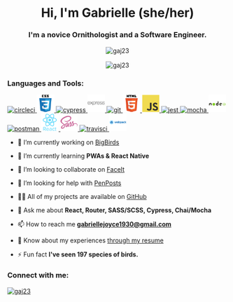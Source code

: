 <h1 align="center">Hi, I'm Gabrielle (she/her)</h1>
<h3 align="center">I'm a novice Ornithologist and a Software Engineer.</h3>

<p align="center"><img align="center" src="https://github-readme-stats.vercel.app/api?username=gaj23&show_icons=true&locale=en" alt="gaj23" /></p>
<p align="center"><img align="center" src="https://github-readme-stats.vercel.app/api/top-langs?username=gaj23&show_icons=true&locale=en&layout=compact" alt="gaj23" /></p>

<h3 align="left">Languages and Tools:</h3>
<p align="left"> <a href="https://circleci.com" target="_blank"> <img src="https://www.vectorlogo.zone/logos/circleci/circleci-icon.svg" alt="circleci" width="40" height="40"/> </a> <a href="https://www.w3schools.com/css/" target="_blank"> <img src="https://raw.githubusercontent.com/devicons/devicon/master/icons/css3/css3-original-wordmark.svg" alt="css3" width="40" height="40"/> </a> <a href="https://www.cypress.io" target="_blank"> <img src="https://raw.githubusercontent.com/simple-icons/simple-icons/6e46ec1fc23b60c8fd0d2f2ff46db82e16dbd75f/icons/cypress.svg" alt="cypress" width="40" height="40"/> </a> <a href="https://expressjs.com" target="_blank"> <img src="https://raw.githubusercontent.com/devicons/devicon/master/icons/express/express-original-wordmark.svg" alt="express" width="40" height="40"/> </a> <a href="https://git-scm.com/" target="_blank"> <img src="https://www.vectorlogo.zone/logos/git-scm/git-scm-icon.svg" alt="git" width="40" height="40"/> </a> <a href="https://www.w3.org/html/" target="_blank"> <img src="https://raw.githubusercontent.com/devicons/devicon/master/icons/html5/html5-original-wordmark.svg" alt="html5" width="40" height="40"/> </a> <a href="https://developer.mozilla.org/en-US/docs/Web/JavaScript" target="_blank"> <img src="https://raw.githubusercontent.com/devicons/devicon/master/icons/javascript/javascript-original.svg" alt="javascript" width="40" height="40"/> </a> <a href="https://jestjs.io" target="_blank"> <img src="https://www.vectorlogo.zone/logos/jestjsio/jestjsio-icon.svg" alt="jest" width="40" height="40"/> </a> <a href="https://mochajs.org" target="_blank"> <img src="https://www.vectorlogo.zone/logos/mochajs/mochajs-icon.svg" alt="mocha" width="40" height="40"/> </a> <a href="https://nodejs.org" target="_blank"> <img src="https://raw.githubusercontent.com/devicons/devicon/master/icons/nodejs/nodejs-original-wordmark.svg" alt="nodejs" width="40" height="40"/> </a> <a href="https://postman.com" target="_blank"> <img src="https://www.vectorlogo.zone/logos/getpostman/getpostman-icon.svg" alt="postman" width="40" height="40"/> </a> <a href="https://reactjs.org/" target="_blank"> <img src="https://raw.githubusercontent.com/devicons/devicon/master/icons/react/react-original-wordmark.svg" alt="react" width="40" height="40"/> </a> <a href="https://sass-lang.com" target="_blank"> <img src="https://raw.githubusercontent.com/devicons/devicon/master/icons/sass/sass-original.svg" alt="sass" width="40" height="40"/> </a> <a href="https://travis-ci.org" target="_blank"> <img src="https://www.vectorlogo.zone/logos/travis-ci/travis-ci-icon.svg" alt="travisci" width="40" height="40"/> </a> <a href="https://webpack.js.org" target="_blank"> <img src="https://raw.githubusercontent.com/devicons/devicon/d00d0969292a6569d45b06d3f350f463a0107b0d/icons/webpack/webpack-original-wordmark.svg" alt="webpack" width="40" height="40"/> </a> </p>


- 🔭 I’m currently working on [BigBirds](https://github.com/gaj23/bigbirds)

- 🌱 I’m currently learning **PWAs & React Native**

- 👯 I’m looking to collaborate on [FaceIt](https://github.com/gaj23/face-it)

- 🤝 I’m looking for help with [PenPosts](https://github.com/penpost/penpost-web)

- 👨‍💻 All of my projects are available on [GitHub](https://github.com/gaj23)

- 💬 Ask me about **React, Router, SASS/SCSS, Cypress, Chai/Mocha**

- 📫 How to reach me **gabriellejoyce1930@gmail.com**

- 📄 Know about my experiences [through my resume](https://drive.google.com/file/d/1yEG_LCY01saa8fIHnTT8W9lDPsezRlIo/view?usp=sharing)

- ⚡ Fun fact **I've seen 197 species of birds.**

<h3 align="left">Connect with me:</h3>
<p align="left">
<a href="https://linkedin.com/in/gaj23" target="blank"><img align="center" src="https://raw.githubusercontent.com/rahuldkjain/github-profile-readme-generator/master/src/images/icons/Social/linked-in-alt.svg" alt="gaj23" height="30" width="40" /></a>
</p>
